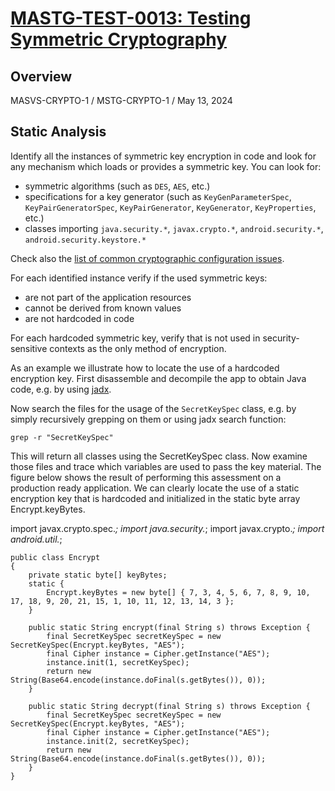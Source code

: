 # [MASTG-TEST-0013: Testing Symmetric Cryptography](https://mas.owasp.org/MASTG/tests/android/MASVS-CRYPTO/MASTG-TEST-0013)
## Overview
MASVS-CRYPTO-1 / MSTG-CRYPTO-1 / May 13, 2024
## Static  Analysis
Identify all the instances of symmetric key encryption in code and look for any mechanism which loads or provides a symmetric key. You can look for:

- symmetric algorithms (such as `DES`, `AES`, etc.)
- specifications for a key generator (such as `KeyGenParameterSpec`, `KeyPairGeneratorSpec`, `KeyPairGenerator`, `KeyGenerator`, `KeyProperties`, etc.)
- classes importing `java.security.*`, `javax.crypto.*`, `android.security.*`, `android.security.keystore.*`

Check also the [list of common cryptographic configuration issues](https://github.com/google/android-emulator-container-scripts).

For each identified instance verify if the used symmetric keys:

- are not part of the application resources
- cannot be derived from known values
- are not hardcoded in code

For each hardcoded symmetric key, verify that is not used in security-sensitive contexts as the only method of encryption.

As an example we illustrate how to locate the use of a hardcoded encryption key. First disassemble and decompile the app to obtain Java code, e.g. by using [jadx](https://github.com/skylot/jadx).

Now search the files for the usage of the `SecretKeySpec` class, e.g. by simply recursively grepping on them or using jadx search function:

```
grep -r "SecretKeySpec"
```
This will return all classes using the SecretKeySpec class. Now examine those files and trace which variables are used to pass the key material. The figure below shows the result of performing this assessment on a production ready application. We can clearly locate the use of a static encryption key that is hardcoded and initialized in the static byte array Encrypt.keyBytes.

import javax.crypto.spec.*;
import java.security.*;
import javax.crypto.*;
import android.util.*;
```
public class Encrypt
{
    private static byte[] keyBytes;
    static {
        Encrypt.keyBytes = new byte[] { 7, 3, 4, 5, 6, 7, 8, 9, 10, 17, 18, 9, 20, 21, 15, 1, 10, 11, 12, 13, 14, 3 };
    }

    public static String encrypt(final String s) throws Exception {
        final SecretKeySpec secretKeySpec = new SecretKeySpec(Encrypt.keyBytes, "AES");
        final Cipher instance = Cipher.getInstance("AES");
        instance.init(1, secretKeySpec);
        return new String(Base64.encode(instance.doFinal(s.getBytes()), 0));
    }

    public static String decrypt(final String s) throws Exception {
        final SecretKeySpec secretKeySpec = new SecretKeySpec(Encrypt.keyBytes, "AES");
        final Cipher instance = Cipher.getInstance("AES");
        instance.init(2, secretKeySpec);
        return new String(Base64.encode(instance.doFinal(s.getBytes()), 0));
    }
}
```
